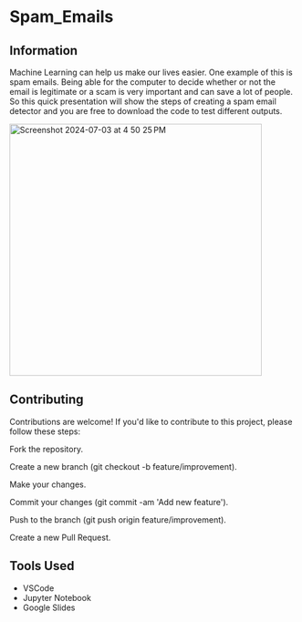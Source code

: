 # Spam_Emails

## Information

Machine Learning can help us make our lives easier. One example of this is spam emails. 
Being able for the computer to decide whether or not the email is legitimate or 
a scam is very important and can save a lot of people. So this quick presentation will 
show the steps of creating a spam email detector and you are free to download the code to test 
different outputs. 

<img width="442" alt="Screenshot 2024-07-03 at 4 50 25 PM" src="https://github.com/riteshpen/Spam_Emails/assets/147536351/d173b8cd-212a-4ad0-ad61-a62f386f3738">

## Contributing

Contributions are welcome! If you'd like to contribute to this project, please follow these steps:

Fork the repository.

Create a new branch (git checkout -b feature/improvement).

Make your changes.

Commit your changes (git commit -am 'Add new feature').

Push to the branch (git push origin feature/improvement).

Create a new Pull Request.

## Tools Used
- VSCode
- Jupyter Notebook
- Google Slides
    
